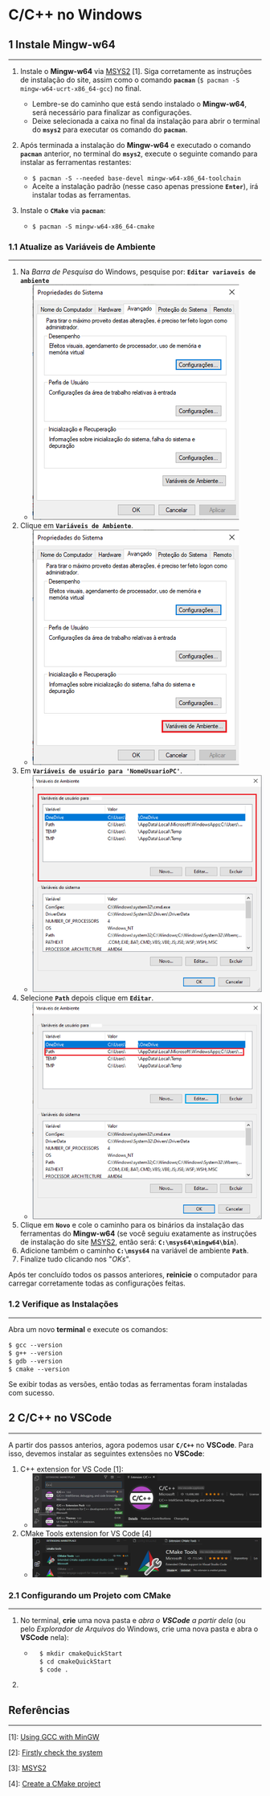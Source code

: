 # C/C++ no Windows

## 1 Instale Mingw-w64
---

1. Instale o **Mingw-w64** via [MSYS2](https://www.msys2.org/) [1]. Siga corretamente as instruções de instalação do site, assim como o comando **`pacman`** (`$ pacman -S mingw-w64-ucrt-x86_64-gcc`) no final.
    - Lembre-se do caminho que está sendo instalado o **Mingw-w64**, será necessário para finalizar as configurações.
    - Deixe selecionada a caixa no final da instalação para abrir o terminal do **`msys2`** para executar os comando do **`pacman`**.

2. Após terminada a instalação do **Mingw-w64** e executado o comando **`pacman`** anterior, no terminal do **`msys2`**, execute o seguinte comando para instalar as ferramentas restantes:
    - `$ pacman -S --needed base-devel mingw-w64-x86_64-toolchain`
    - Aceite a instalação padrão (nesse caso apenas pressione **`Enter`**), irá instalar todas as ferramentas.

3. Instale o **`CMake`** via **`pacman`**:
    - `$ pacman -S mingw-w64-x86_64-cmake`

### 1.1 Atualize as Variáveis de Ambiente
---

1. Na _Barra de Pesquisa_ do Windows, pesquise por: **`Editar variaveis ​​de ambiente`**
    - ![variáveis ​​de ambiente](images/prop_sys.png)
2. Clique em **`Variáveis ​​de Ambiente`**.
    - ![variáveis ​​de ambiente](images/prop_sys_var_amb.png)
3. Em **`Variáveis ​​de usuário para 'NomeUsuarioPC'`**.
    - ![variáveis ​​de ambiente](images/var_amb.png)
4. Selecione **`Path`** depois clique em **`Editar`**.
    - ![variáveis ​​de ambiente](images/var_amb_path.png) 
5. Clique em **`Novo`** e cole o caminho para os binários da instalação das ferramentas do **Mingw-w64** (se você seguiu exatamente as instruções de instalação do site [MSYS2](https://www.msys2.org/), então será: **`C:\msys64\mingw64\bin`**).
6. Adicione também o caminho **`C:\msys64`** na variável de ambiente **`Path`**.
7. Finalize tudo clicando nos "_OKs_".

Após ter concluído todos os passos anteriores, **reinicie** o computador para carregar corretamente todas as configurações feitas.

### 1.2 Verifique as Instalações
---

Abra um novo **terminal** e execute os comandos:
```
$ gcc --version
$ g++ --version
$ gdb --version
$ cmake --version
```

Se exibir todas as versões, então todas as ferramentas foram instaladas com sucesso.

## 2 C/C++ no VSCode
---
A partir dos passos anterios, agora podemos usar **`C/C++`** no **VSCode**. Para isso, devemos instalar as seguintes extensões no **VSCode**:
1. C++ extension for VS Code [1]:
    - ![](images/cpp-extension.png)
2. CMake Tools extension for VS Code [4]
    - ![](images/cmake-extension.png)

### 2.1 Configurando um Projeto com CMake
---

1. No terminal, **crie** uma nova pasta e _abra o **VSCode** a partir dela_ (ou pelo _Explorador de Arquivos_ do Windows, crie uma nova pasta e abra o **VSCode** nela):
    - ```
        $ mkdir cmakeQuickStart
        $ cd cmakeQuickStart
        $ code .
        ```
2. 

## Referências
---

[1]: [Using GCC with MinGW](https://code.visualstudio.com/docs/cpp/config-mingw)

[2]: [Firstly check the system](https://stackoverflow.com/a/74240235/13909139)

[3]: [MSYS2 ](https://www.msys2.org/)

[4]: [Create a CMake project](https://code.visualstudio.com/docs/cpp/cmake-linux#_create-a-cmake-project)


